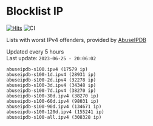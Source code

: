 # Blocklist IP

[![Hits](https://hits.seeyoufarm.com/api/count/incr/badge.svg?url=https%3A%2F%2Fgithub.com%2Fborestad%2Fblocklist-ip%2F&count_bg=%2379C83D&title_bg=%23555555&icon=&icon_color=%23E7E7E7&title=hits&edge_flat=false)](https://hits.seeyoufarm.com)  ![CI](https://img.shields.io/github/workflow/status/borestad/blocklist-ip/CI?style=flat-square)

Lists with worst IPv4 offenders, provided by [AbuseIPDB](https://www.abuseipdb.com/)

<!-- FOOTER-PLACEHOLDER -->
Updated every 5 hours<br>
Last update: `2023-06-25 - 20:06:02`
```
abuseipdb-s100.ipv4 (17579 ip)
abuseipdb-s100-1d.ipv4 (28931 ip)
abuseipdb-s100-2d.ipv4 (32278 ip)
abuseipdb-s100-3d.ipv4 (34348 ip)
abuseipdb-s100-7d.ipv4 (38270 ip)
abuseipdb-s100-30d.ipv4 (38270 ip)
abuseipdb-s100-60d.ipv4 (98031 ip)
abuseipdb-s100-90d.ipv4 (134671 ip)
abuseipdb-s100-120d.ipv4 (155241 ip)
abuseipdb-s100-all.ipv4 (308328 ip)
```
